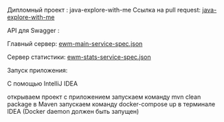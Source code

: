 Дипломный проект : java-explore-with-me
Ссылка на pull request: [java-explore-with-me](https://github.com/AlexKlinkov/java-explore-with-me/pull/1)

API для Swagger :

Главный сервер: [ewm-main-service-spec.json](https://github.com/AlexKlinkov/java-explore-with-me/blob/main/ewm-main-service-spec.json)

Сервер статистики: [ewm-stats-service-spec.json](https://github.com/AlexKlinkov/java-explore-with-me/blob/main/ewm-stats-service-spec.json)

Запуск приложения:

С помощью IntelliJ IDEA

открываем проект с приложением
запускаем команду mvn clean package в Maven
запускаем команду docker-compose up в терминале IDEA (Docker daemon должен быть запущен)
